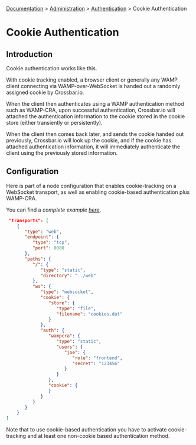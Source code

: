 [Documentation](.) > [Administration](Administration) > [Authentication](Authentication) > Cookie Authentication

# Cookie Authentication

## Introduction

Cookie authentication works like this.

With cookie tracking enabled, a browser client or generally any WAMP client connecting via WAMP-over-WebSocket is handed out a randomly assigned cookie by Crossbar.io.

When the client then authenticates using a WAMP authentication method such as WAMP-CRA, upon successful authentication, Crossbar.io will attached the authentication information to the cookie stored in the cookie store (either transiently or persistently).

When the client then comes back later, and sends the cookie handed out previously, Crossbar.io will look up the cookie, and if the cookie has attached authentication information, it will immediately authenticate the client using the previously stored information.

## Configuration

Here is part of a node configuration that enables cookie-tracking on a WebSocket transport, as well as enabling cookie-based authentication plus WAMP-CRA.

You can find a *complete example [here](https://github.com/crossbario/crossbarexamples/tree/master/authentication/cookie)*.


```json
 "transports": [
    {
       "type": "web",
       "endpoint": {
          "type": "tcp",
          "port": 8080
       },
       "paths": {
          "/": {
             "type": "static",
             "directory": "../web"
          },
          "ws": {
             "type": "websocket",
             "cookie": {
                "store": {
                   "type": "file",
                   "filename": "cookies.dat"
                }
             },
             "auth": {
                "wampcra": {
                   "type": "static",
                   "users": {
                      "joe": {
                         "role": "frontend",
                         "secret": "123456"
                      }
                   }
                },
                "cookie": {
                }
             }
          }
       }
    }
]
```

Note that to use cookie-based authentication you have to activate cookie-tracking and at least one non-cookie based authentication method.
